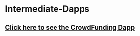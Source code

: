 # Intermediate-Dapps

## [Click here to see the CrowdFunding Dapp](https://crowd-funding-nine.vercel.app/)

